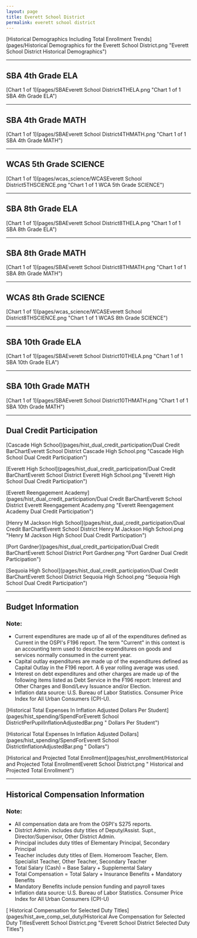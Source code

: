```yaml
---
layout: page
title: Everett School District
permalink: everett school district
---
```



[Historical Demographics Including Total Enrollment Trends](pages/Historical Demographics for the Everett School District.png "Everett School District Historical Demographics")

___

## SBA 4th Grade ELA

[Chart 1 of 1](pages/SBAEverett School District4THELA.png "Chart 1 of 1 SBA 4th Grade ELA")


___

## SBA 4th Grade MATH

[Chart 1 of 1](pages/SBAEverett School District4THMATH.png "Chart 1 of 1 SBA 4th Grade MATH")


___

## WCAS 5th Grade SCIENCE

[Chart 1 of 1](pages/wcas_science/WCASEverett School District5THSCIENCE.png "Chart 1 of 1 WCA 5th Grade SCIENCE")


___

## SBA 8th Grade ELA

[Chart 1 of 1](pages/SBAEverett School District8THELA.png "Chart 1 of 1 SBA 8th Grade ELA")


___

## SBA 8th Grade MATH

[Chart 1 of 1](pages/SBAEverett School District8THMATH.png "Chart 1 of 1 SBA 8th Grade MATH")


___

## WCAS 8th Grade SCIENCE

[Chart 1 of 1](pages/wcas_science/WCASEverett School District8THSCIENCE.png "Chart 1 of 1 WCAS 8th Grade SCIENCE")


___

## SBA 10th Grade ELA

[Chart 1 of 1](pages/SBAEverett School District10THELA.png "Chart 1 of 1 SBA 10th Grade ELA")


___

## SBA 10th Grade MATH

[Chart 1 of 1](pages/SBAEverett School District10THMATH.png "Chart 1 of 1 SBA 10th Grade MATH")


___

## Dual Credit Participation

[Cascade High School](pages/hist_dual_credit_participation/Dual Credit BarChartEverett School District Cascade High School.png "Cascade High School Dual Credit Participation")

[Everett High School](pages/hist_dual_credit_participation/Dual Credit BarChartEverett School District Everett High School.png "Everett High School Dual Credit Participation")

[Everett Reengagement Academy](pages/hist_dual_credit_participation/Dual Credit BarChartEverett School District Everett Reengagement Academy.png "Everett Reengagement Academy Dual Credit Participation")

[Henry M Jackson High School](pages/hist_dual_credit_participation/Dual Credit BarChartEverett School District Henry M Jackson High School.png "Henry M Jackson High School Dual Credit Participation")

[Port Gardner](pages/hist_dual_credit_participation/Dual Credit BarChartEverett School District Port Gardner.png "Port Gardner Dual Credit Participation")

[Sequoia High School](pages/hist_dual_credit_participation/Dual Credit BarChartEverett School District Sequoia High School.png "Sequoia High School Dual Credit Participation")


___

## Budget Information
### Note:
- Current expenditures are made up of all of the expenditures defined as Current in the OSPI's F196 report. The term "Current" in this context is an accounting term used to describe expenditures on goods and services normally consumed in the current year.
- Capital outlay expenditures are made up of the expenditures defined as Capital Outlay in the F196 report. A 6 year rolling average was used.
- Interest on debt expenditures and other charges are made up of the following items listed as Debt Service in the F196 report: Interest and Other Charges and Bond/Levy Issuance and/or Election.
- Inflation data source: U.S. Bureau of Labor Statistics. Consumer Price Index for All Urban Consumers (CPI-U).

[Historical Total Expenses In Inflation Adjusted Dollars Per Student](pages/hist_spending/SpendForEverett School DistrictPerPupilInflationAdjustedBar.png " Dollars Per Student")

[Historical Total Expenses In Inflation Adjusted Dollars](pages/hist_spending/SpendForEverett School DistrictInflationAdjustedBar.png " Dollars")

[Historical and Projected Total Enrollment](pages/hist_enrollment/Historical and Projected Total EnrollmentEverett School District.png " Historical and Projected Total Enrollment")


___

## Historical Compensation Information
### Note:
- All compensation data are from the OSPI's S275 reports.
- District Admin. includes duty titles of Deputy/Assist. Supt., Director/Supervisor, Other District Admin.
- Principal includes duty titles of Elementary Principal, Secondary Principal
- Teacher includes duty titles of Elem. Homeroom Teacher, Elem. Specialist Teacher, Other Teacher, Secondary Teacher
- Total Salary (Cash) = Base Salary + Supplemental Salary
- Total Compensation = Total Salary + Insurance Benefits + Mandatory Benefits
- Mandatory Benefits include pension funding and payroll taxes
- Inflation data source: U.S. Bureau of Labor Statistics. Consumer Price Index for All Urban Consumers (CPI-U)

[ Historical Compensation for Selected Duty Titles](pages/hist_ave_comp_sel_duty/Historical Ave Compensation for Selected Duty TitlesEverett School District.png "Everett School District Selected Duty Titles")

